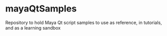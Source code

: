 mayaQtSamples
=============

Repository to hold Maya Qt script samples to use as reference, in tutorials, and as a learning sandbox
